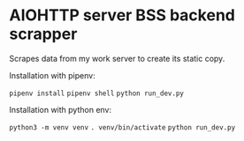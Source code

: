 # AIOHTTP server BSS backend scrapper

Scrapes data from my work server to create its static copy.

Installation with pipenv:

`pipenv install`
`pipenv shell`
`python run_dev.py`

Installation with python env:

`python3 -m venv venv`
`. venv/bin/activate`
`python run_dev.py`